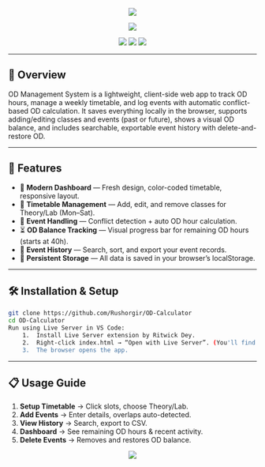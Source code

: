 <!-- Banner -->
<p align="center">
  <img src="https://capsule-render.vercel.app/api?type=waving&color=0:001F1F,100:00FFD1&height=200&section=header&text=OD%20Management%20System&fontSize=40&fontColor=00FFD1&animation=fadeIn&fontAlignY=35"/>
</p>

<!-- Typing Animation -->
<p align="center">
  <img src="https://readme-typing-svg.herokuapp.com?font=Fira+Code&size=24&pause=1000&color=00FFD1&center=true&vCenter=true&width=700&lines=Sleek+College+OD+Tracker;Interactive+and+Fully+Responsive;No+Backend+Required;Built+with+HTML+CSS+JS"/>
</p>

<p align="center">
  <img src="https://img.shields.io/badge/HTML5-E34F26?style=for-the-badge&logo=html5&logoColor=white"/>
  <img src="https://img.shields.io/badge/CSS3-1572B6?style=for-the-badge&logo=css3&logoColor=white"/>
  <img src="https://img.shields.io/badge/JavaScript-F7DF1E?style=for-the-badge&logo=javascript&logoColor=black"/>
</p>

---

## 📌 Overview
OD Management System is a lightweight, client-side web app to track OD hours, manage a weekly timetable, and log events with automatic conflict-based OD calculation. It saves everything locally in the browser, supports adding/editing classes and events (past or future), shows a visual OD balance, and includes searchable, exportable event history with delete-and-restore OD.

---

## 🚀 Features
- 🎨 **Modern Dashboard** — Fresh design, color-coded timetable, responsive layout.
- 📅 **Timetable Management** — Add, edit, and remove classes for Theory/Lab (Mon–Sat).
- 📆 **Event Handling** — Conflict detection + auto OD hour calculation.
- ⏳ **OD Balance Tracking** — Visual progress bar for remaining OD hours (starts at 40h).
- 📜 **Event History** — Search, sort, and export your event records.
- 💾 **Persistent Storage** — All data is saved in your browser’s localStorage.

---

## 🛠 Installation & Setup
```bash
git clone https://github.com/Rushorgir/OD-Calculator
cd OD-Calculator
Run using Live Server in VS Code:
	1.	Install Live Server extension by Ritwick Dey.
	2.	Right-click index.html → “Open with Live Server”. (You'll find the button at the bottom right)
	3.	The browser opens the app.
```
---

## 📋 Usage Guide
1.	**Setup Timetable** → Click slots, choose Theory/Lab.
2.	**Add Events** → Enter details, overlaps auto-detected.
3.	**View History** → Search, export to CSV.
4.	**Dashboard** → See remaining OD hours & recent activity.
5.	**Delete Events** → Removes and restores OD balance.

<p align="center">
  <img src="https://capsule-render.vercel.app/api?type=waving&color=0:001F1F,100:00FFD1&height=120&section=footer"/>
</p>
